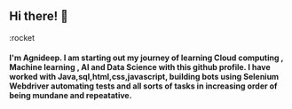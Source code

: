<h2>Hi there! 👋</h2>
:rocket
<h4>I'm Agnideep. I am starting out my journey of learning Cloud computing , Machine learning , AI and Data Science with this github profile. I have worked with Java,sql,html,css,javascript, building bots using Selenium Webdriver automating tests and all sorts of tasks in increasing order of being mundane and repeatative.</h4>

<!--
**AgnideepSarkar/AgnideepSarkar** is a ✨ _special_ ✨ repository because its `README.md` (this file) appears on your GitHub profile.

   
 

- 🔭 I’m currently working on ...
- 🌱 I’m currently learning ...
- 👯 I’m looking to collaborate on ...
- 🤔 I’m looking for help with ...
- 💬 Ask me about ...
- 📫 How to reach me: ...
- 😄 Pronouns: ...
- ⚡ Fun fact: ...
-->
